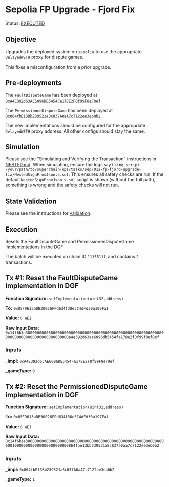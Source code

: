 # Sepolia FP Upgrade - Fjord Fix

Status: [EXECUTED](https://sepolia.etherscan.io/tx/0x1ea26d9aa123aceaf781f6c0f295fbf228a7d8d5f17fe0365e7896d42bee7ce0)

## Objective

Upgrades the deployed system on `sepolia` to use the appropriate `DelayedWETH` proxy for dispute games.

This fixes a misconfiguration from a prior upgrade.

## Pre-deployments

The `FaultDisputeGame` has been deployed at [`0xA4E392d63AE6096DB5454Fa178E2F8f99F8eF0ef`](https://sepolia.etherscan.io/address/0xA4E392d63AE6096DB5454Fa178E2F8f99F8eF0ef).

The `PermissionedDisputeGame` has been deployed at [`0x864fbE13Bb239521a8c837A0aA7c7122ee3eb0b2`](https://sepolia.etherscan.io/address/0x864fbE13Bb239521a8c837A0aA7c7122ee3eb0b2).

The new implementations should be configured for the appropriate `DelayedWETH` proxy address. All other configs should stay the same.

## Simulation

Please see the "Simulating and Verifying the Transaction" instructions in [NESTED.md](../../../NESTED.md).
When simulating, ensure the logs say `Using script /your/path/to/superchain-ops/tasks/sep/012-fp-fjord-upgrade-fix/NestedSignFromJson.s.sol`.
This ensures all safety checks are run. If the default `NestedSignFromJson.s.sol` script is shown (without the full path), something is wrong and the safety checks will not run.

## State Validation

Please see the instructions for [validation](./VALIDATION.md).


## Execution

Resets the FaultDisputeGame and PermissionedDisputeGame implementations in the DGF

The batch will be executed on chain ID `11155111`, and contains `2` transactions.

## Tx #1: Reset the FaultDisputeGame implementation in DGF


**Function Signature:** `setImplementation(uint32,address)`

**To:** `0x05F9613aDB30026FFd634f38e5C4dFd30a197Fa1`

**Value:** `0 WEI`

**Raw Input Data:** `0x14f6b1a30000000000000000000000000000000000000000000000000000000000000000000000000000000000000000a4e392d63ae6096db5454fa178e2f8f99f8ef0ef`

### Inputs
**_impl:** `0xA4E392d63AE6096DB5454Fa178E2F8f99F8eF0ef`

**_gameType:** `0`


## Tx #2: Reset the PermissionedDisputeGame implementation in DGF


**Function Signature:** `setImplementation(uint32,address)`

**To:** `0x05F9613aDB30026FFd634f38e5C4dFd30a197Fa1`

**Value:** `0 WEI`

**Raw Input Data:** `0x14f6b1a30000000000000000000000000000000000000000000000000000000000000001000000000000000000000000864fbe13bb239521a8c837a0aa7c7122ee3eb0b2`

### Inputs
**_impl:** `0x864fbE13Bb239521a8c837A0aA7c7122ee3eb0b2`

**_gameType:** `1`

